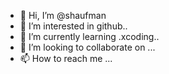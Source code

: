 - 👋 Hi, I’m @shaufman
- 👀 I’m interested in github..
- 🌱 I’m currently learning .xcoding..
- 💞️ I’m looking to collaborate on ...
- 📫 How to reach me ...

<!---
shaufman/shaufman is a ✨ special ✨ repository because its `README.md` (this file) appears on your GitHub profile.
You can click the Preview link to take a look at your changes.
--->
